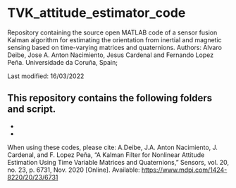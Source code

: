 # TVK_attitude_estimator_code
Repository containing the source open MATLAB code of a sensor fusion Kalman algorithm for estimating the orientation from inertial and magnetic sensing based on time-varying matrices and quaternions.
Authors: Alvaro Deibe, Jose A. Anton Nacimiento, Jesus Cardenal and Fernando Lopez Peña.
Universidade da Coruña, Spain; 

Last modified: 16/03/2022

This repository contains the following folders and script.
-
-
-


When using these codes, please cite: 
A.Deibe, J.A. Anton Nacimiento, J. Cardenal, and F. Lopez Peña, “A Kalman Filter for Nonlinear Attitude Estimation Using Time Variable Matrices and Quaternions,” Sensors, vol. 20, no. 23, p. 6731, Nov. 2020 [Online]. Available: https://www.mdpi.com/1424-8220/20/23/6731
